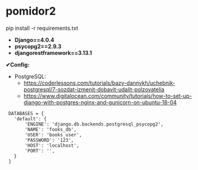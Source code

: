 # pomidor2

pip install -r requirements.txt

- **Django==4.0.4**
- **psycopg2==2.9.3**
- **djangorestframework==3.13.1**



**✔Config:** 
   + PostgreSQL:
     * https://coderlessons.com/tutorials/bazy-dannykh/uchebnik-postgresql/7-sozdat-izmenit-dobavit-udalit-polzovatelia
     * https://www.digitalocean.com/community/tutorials/how-to-set-up-django-with-postgres-nginx-and-gunicorn-on-ubuntu-18-04
   ``` 
    DATABASES = {
      'default': {
          'ENGINE': 'django.db.backends.postgresql_psycopg2',
          'NAME': 'fooks_db',
          'USER': 'books_user',
          'PASSWORD': '123',
          'HOST': 'localhost',
          'PORT': '',
      }
    } 
